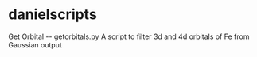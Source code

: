 # danielscripts

Get Orbital -- getorbitals.py
A script to filter 3d and 4d orbitals of Fe from Gaussian output
